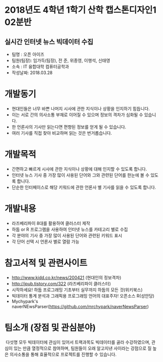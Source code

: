 # 2018년도 4학년 1학기 산학 캡스톤디자인1 02분반




## 실시간 인터넷 뉴스 빅데이터 수집  
- 팀명 : 오픈 아이즈 
- 팀원(팀장): 임가득(팀장), 전 준, 위종영, 이행석, 신태영
- 소속 : IT 융합대학 컴퓨터공학과 
- 작성날짜: 2018.03.28




# 개발동기
- 현대인들은 너무 바쁜 나머지 시사에 관한 지식이나 상황을 인지하기 힘듭니다.
 - 이는 서로 간의 의사소통 부재로 이어질 수 있으며 정보의 격차가 심화될 수 있습니다. 
 - 한 언론사의 기사만 읽는다면 편향된 정보를 얻게 될 수 있습니다.
 - 여러 기사를 직접 찾아 비교하며 읽는 것은 번거롭습니다.
 
 
 
# 개발목적
- 간편하고 빠르게 시사에 관한 지식이나 상황에 대해 인지할 수 있도록 합니다.
 - 인터넷 뉴스 기사 중 가장 많이 사용된 단어와 그와 관련된 단어를 한눈에 볼 수 있도록 합니다. 
 - 단순한 인터페이스로 해당 키워드에 관한 언론사 별 기사를 읽을 수 있도록 합니다.
 
 
 
 
# 개발내용 
 - 라즈베리파이 8대를 활용하여 클러스터 제작 
 - 하둡 or R 프로그램을 사용하여 인터넷 뉴스를 카테고리 별로 수집 
 - 각 분야의 기사 중 가장 많이 사용된 단어와 관련된 키워드 표시 
 - 각 단어 선택 시 언론사 별로 열람 가능




# 참고서적 및 관련사이트 
 - http://www.kidd.co.kr/news/200421 (현대인의 정보격차) 
 - http://jpub.tistory.com/322 (라즈베리파이 클러스터) 
 - 시작하세요! 하둡 프로그래밍 기초부터 실무까지 하둡의 모든 것(위키북스) 
 - 빅데이터 통계 분석과 그래픽용 프로그래밍 언어의 대표주자! 오픈소스 R(성안당)
 - Mychypark's naverNEwsParser(https://github.com/mrchypark/naverNewsParser)



# 팀소개 (장점 및 관심분야)
 다섯명 모두 빅데이터에 관심이 있어서 트랙과목도 빅데이터를 골라 수강하였으며, 관심이 있는 만큼 열정적으로 참여하며, 팀원들이 오래 알고지낸 사이라는 강점으로 질 높은 의사소통을 통해 효율적으로 프로젝트를 진행할 수 있습니다.
